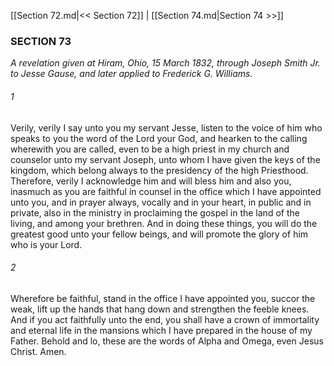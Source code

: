 [[Section 72.md|<< Section 72]]  |  [[Section 74.md|Section 74 >>]]

### SECTION 73

*A revelation given at Hiram, Ohio, 15 March 1832, through Joseph Smith Jr. to Jesse Gause, and later applied to Frederick G. Williams.*

###### 1
Verily, verily I say unto you my servant Jesse, listen to the voice of him who speaks to you the word of the Lord your God, and hearken to the calling wherewith you are called, even to be a high priest in my church and counselor unto my servant Joseph, unto whom I have given the keys of the kingdom, which belong always to the presidency of the high Priesthood. Therefore, verily I acknowledge him and will bless him and also you, inasmuch as you are faithful in counsel in the office which I have appointed unto you, and in prayer always, vocally and in your heart, in public and in private, also in the ministry in proclaiming the gospel in the land of the living, and among your brethren. And in doing these things, you will do the greatest good unto your fellow beings, and will promote the glory of him who is your Lord.

###### 2
Wherefore be faithful, stand in the office I have appointed you, succor the weak, lift up the hands that hang down and strengthen the feeble knees. And if you act faithfully unto the end, you shall have a crown of immortality and eternal life in the mansions which I have prepared in the house of my Father. Behold and lo, these are the words of Alpha and Omega, even Jesus Christ. Amen.